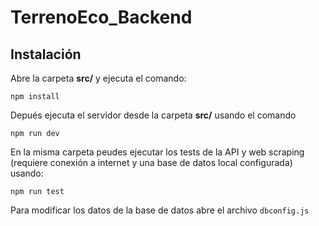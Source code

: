 # TerrenoEco_Backend

## Instalación

Abre la carpeta **src/** y ejecuta el comando:

`npm install` 

Depués ejecuta el servidor desde la carpeta **src/** usando el comando 

`npm run dev` 

En la misma carpeta peudes ejecutar los tests de la API y web scraping (requiere conexión a internet y una base de datos local configurada) usando:

`npm run test` 

Para modificar los datos de la base de datos abre el archivo `dbconfig.js`
